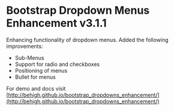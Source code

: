 Bootstrap Dropdown Menus Enhancement v3.1.1
===============================

Enhancing functionality of dropdown menus.
Added the following improvements:

* Sub-Menus
* Support for radio and checkboxes
* Positioning of menus
* Bullet for menus

For demo and docs visit [http://behigh.github.io/bootstrap_dropdowns_enhancement/](http://behigh.github.io/bootstrap_dropdowns_enhancement/)
